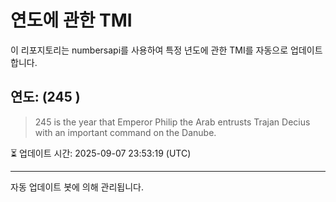 
# 연도에 관한 TMI

이 리포지토리는 numbersapi를 사용하여 특정 년도에 관한 TMI를 자동으로 업데이트합니다.

## 연도: (245 )
> 245 is the year that Emperor Philip the Arab entrusts Trajan Decius with an important command on the Danube.

⏳ 업데이트 시간: 2025-09-07 23:53:19 (UTC)

---
자동 업데이트 봇에 의해 관리됩니다.
